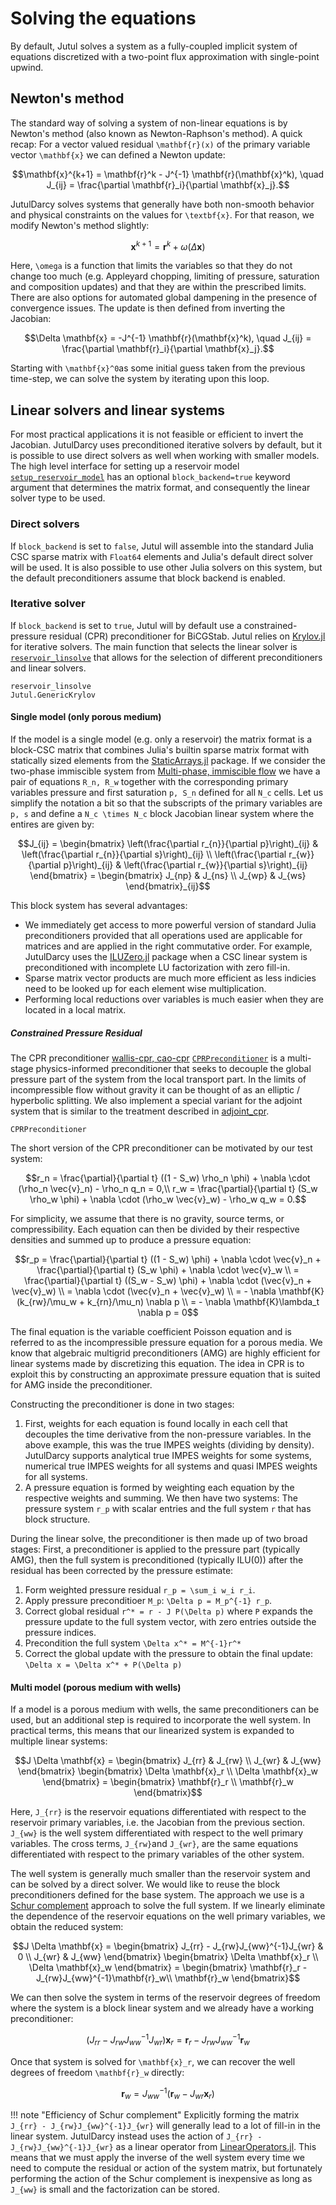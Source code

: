 # Solving the equations

By default, Jutul solves a system as a fully-coupled implicit system of equations discretized with a two-point flux approximation with single-point upwind.

## Newton's method

The standard way of solving a system of non-linear equations is by Newton's method (also known as Newton-Raphson's method). A quick recap: For a vector valued residual ``\mathbf{r}(x)`` of the primary variable vector ``\mathbf{x}`` we can defined a Newton update:

```math
\mathbf{x}^{k+1} = \mathbf{r}^k - J^{-1} \mathbf{r}(\mathbf{x}^k), \quad J_{ij} = \frac{\partial \mathbf{r}_i}{\partial \mathbf{x}_j}.
```

JutulDarcy solves systems that generally have both non-smooth behavior and physical constraints on the values for ``\textbf{x}``. For that reason, we modify Newton's method slightly:

```math
\mathbf{x}^{k+1} = \mathbf{r}^k + \omega(\Delta \mathbf{x})
```

Here, ``\omega`` is a function that limits the variables so that they do not change too much (e.g. Appleyard chopping, limiting of pressure, saturation and composition updates) and that they are within the prescribed limits. There are also options for automated global dampening in the presence of convergence issues. The update is then defined from inverting the Jacobian:

```math
\Delta \mathbf{x} = -J^{-1} \mathbf{r}(\mathbf{x}^k), \quad J_{ij} = \frac{\partial \mathbf{r}_i}{\partial \mathbf{x}_j}.
```

Starting with ``\mathbf{x}^0``as some initial guess taken from the previous time-step, we can solve the system by iterating upon this loop.

## Linear solvers and linear systems

For most practical applications it is not feasible or efficient to invert the Jacobian. JutulDarcy uses preconditioned iterative solvers by default, but it is possible to use direct solvers as well when working with smaller models. The high level interface for setting up a reservoir model [`setup_reservoir_model`](@ref) has an optional `block_backend=true` keyword argument that determines the matrix format, and consequently the linear solver type to be used.

### Direct solvers

If `block_backend` is set to `false`, Jutul will assemble into the standard Julia CSC sparse matrix with `Float64` elements and Julia's default direct solver will be used. It is also possible to use other Julia solvers on this system, but the default preconditioners assume that block backend is enabled.

### Iterative solver

If `block_backend` is set to `true`, Jutul will by default use a constrained-pressure residual (CPR) preconditioner for BiCGStab. Jutul relies on [Krylov.jl](https://github.com/JuliaSmoothOptimizers/Krylov.jl) for iterative solvers. The main function that selects the linear solver is [`reservoir_linsolve`](@ref) that allows for the selection of different preconditioners and linear solvers.

```@docs
reservoir_linsolve
Jutul.GenericKrylov
```

#### Single model (only porous medium)

If the model is a single model (e.g. only a reservoir) the matrix format is a block-CSC matrix that combines Julia's builtin sparse matrix format with statically sized elements from the [StaticArrays.jl](https://github.com/JuliaArrays/StaticArrays.jl) package. If we consider the two-phase immiscible system from [Multi-phase, immiscible flow](@ref) we have a pair of equations ``R_n, R_w`` together with the corresponding primary variables pressure and first saturation ``p, S_n`` defined for all ``N_c`` cells. Let us simplify the notation a bit so that the subscripts of the primary variables are ``p, s`` and define a ``N_c \times N_c`` block Jacobian linear system where the entires are given by:

```math
J_{ij} = \begin{bmatrix}
   \left(\frac{\partial r_{n}}{\partial p}\right)_{ij} & \left(\frac{\partial r_{n}}{\partial s}\right)_{ij} \\
   \left(\frac{\partial r_{w}}{\partial p}\right)_{ij} & \left(\frac{\partial r_{w}}{\partial s}\right)_{ij} \end{bmatrix} = \begin{bmatrix}
   J_{np} & J_{ns} \\
   J_{wp} & J_{ws}
\end{bmatrix}_{ij}
```

This block system has several advantages:

- We immediately get access to more powerful version of standard Julia
   preconditioners provided that all operations used are applicable for matrices
   and are applied in the right commutative order. For example, JutulDarcy uses
   the [ILUZero.jl](https://github.com/mcovalt/ILUZero.jl) package when a CSC
   linear system is preconditioned with incomplete LU factorization with zero
   fill-in.
- Sparse matrix vector products are much more efficient as less indicies need to
   be looked up for each element wise multiplication.
- Performing local reductions over variables is much easier when they are
   located in a local matrix.

##### Constrained Pressure Residual

The CPR preconditioner [wallis-cpr, cao-cpr](@cite) [`CPRPreconditioner`](@ref) is a multi-stage physics-informed preconditioner that seeks to decouple the global pressure part of the system from the local  transport part. In the limits of incompressible flow without gravity it can be thought of as an elliptic / hyperbolic splitting. We also implement a special variant for the adjoint system that is similar to the treatment described in [adjoint_cpr](@cite).

```@docs
CPRPreconditioner
```

The short version of the CPR preconditioner can be motivated by our test system:

```math
r_n = \frac{\partial}{\partial t} ((1 - S_w) \rho_n \phi) + \nabla \cdot (\rho_n \vec{v}_n) - \rho_n q_n = 0,\\
r_w = \frac{\partial}{\partial t} (S_w \rho_w \phi) + \nabla \cdot (\rho_w \vec{v}_w) - \rho_w q_w = 0.
```

For simplicity, we assume that there is no gravity, source terms, or compressibility. Each equation can then be divided by their respective densities and summed up to produce a pressure equation:

```math
r_p = \frac{\partial}{\partial t} ((1 - S_w) \phi) + \nabla \cdot \vec{v}_n + \frac{\partial}{\partial t} (S_w \phi) + \nabla \cdot  \vec{v}_w \\
= \frac{\partial}{\partial t} ((S_w - S_w) \phi) + \nabla \cdot (\vec{v}_n + \vec{v}_w) \\
= \nabla \cdot (\vec{v}_n + \vec{v}_w) \\
= - \nabla \mathbf{K}(k_{rw}/\mu_w + k_{rn}/\mu_n) \nabla p \\
= - \nabla \mathbf{K}\lambda_t \nabla p = 0
```

The final equation is the variable coefficient Poisson equation and is referred to as the incompressible pressure equation for a porous  media. We know that algebraic multigrid preconditioners (AMG) are highly efficient for linear systems made by discretizing this equation. The idea in CPR is to exploit this by constructing an approximate pressure equation that is suited for AMG inside the preconditioner.

Constructing the preconditioner is done in two stages:

1. First, weights for each equation is found locally in each cell that decouples the time derivative from the non-pressure variables. In the above example, this was the true IMPES weights (dividing by density). JutulDarcy supports analytical true IMPES weights for some systems, numerical true IMPES weights for all systems and quasi IMPES weights for all systems.
2. A pressure equation is formed by weighting each equation by the respective weights and summing. We then have two systems: The pressure system ``r_p`` with scalar entries and the full system ``r`` that has block structure.

During the linear solve, the preconditioner is then made up of two broad stages: First, a preconditioner is applied to the pressure part (typically AMG), then the full system is preconditioned (typically ILU(0)) after the residual has been corrected by the pressure estimate:

1. Form weighted pressure residual ``r_p = \sum_i w_i r_i``.
2. Apply pressure preconditioer ``M_p``: ``\Delta p = M_p^{-1} r_p``.
3. Correct global residual ``r^* = r - J P(\Delta p)`` where ``P`` expands the pressure update to the full system vector, with zero entries outside the pressure indices.
4. Precondition the full system ``\Delta x^* = M^{-1}r^*``
5. Correct the global update with the pressure to obtain the final update: ``\Delta x = \Delta x^* + P(\Delta p)``

#### Multi model (porous medium with wells)

If a model is a porous medium with wells, the same preconditioners can be used, but an additional step is required to incorporate the well system. In practical terms, this means that our linearized system is expanded to multiple linear systems:

```math
J \Delta \mathbf{x} = \begin{bmatrix}
   J_{rr} & J_{rw} \\
   J_{wr} & J_{ww}
\end{bmatrix}
\begin{bmatrix}
\Delta \mathbf{x}_r \\
\Delta \mathbf{x}_w
\end{bmatrix}
 = 
\begin{bmatrix}
\mathbf{r}_r \\
\mathbf{r}_w
\end{bmatrix}
```

Here, ``J_{rr}`` is the reservoir equations differentiated with respect to the reservoir primary variables, i.e. the Jacobian from the previous section. ``J_{ww}`` is the well system differentiated with respect to the well primary variables. The cross terms, ``J_{rw}``and ``J_{wr}``, are the same equations differentiated with respect to the primary variables of the other system.

The well system is generally much smaller than the reservoir system and can be solved by a direct solver. We would like to reuse the block preconditioners defined for the base system. The approach we use is a [Schur complement](https://en.wikipedia.org/wiki/Schur_complement) approach to solve the full system. If we linearly eliminate the dependence of the reservoir equations on the well primary variables, we obtain the reduced system:

```math
J \Delta \mathbf{x} = \begin{bmatrix}
   J_{rr} - J_{rw}J_{ww}^{-1}J_{wr} & 0 \\
   J_{wr} & J_{ww}
\end{bmatrix}
\begin{bmatrix}
\Delta \mathbf{x}_r \\
\Delta \mathbf{x}_w
\end{bmatrix}
 = 
\begin{bmatrix}
\mathbf{r}_r - J_{rw}J_{ww}^{-1}\mathbf{r}_w\\
\mathbf{r}_w
\end{bmatrix}
```

We can then solve the system in terms of the reservoir degrees of freedom where the system is a block linear system and we already have a working preconditioner:

```math
\left(J_{rr} - J_{rw}J_{ww}^{-1}J_{wr}\right)\mathbf{x}_r = \mathbf{r}_r - J_{rw}J_{ww}^{-1}\mathbf{r}_w
```

Once that system is solved for ``\mathbf{x}_r``, we can recover the well degrees of freedom ``\mathbf{r}_w`` directly:

```math
\mathbf{r}_w = J_{ww}^{-1}(\mathbf{r}_w - J_{wr}\mathbf{x}_r)
```

!!! note "Efficiency of Schur complement"
    Explicitly forming the matrix ``J_{rr} - J_{rw}J_{ww}^{-1}J_{wr}`` will generally lead to a lot of fill-in in the linear system. JutulDarcy instead uses the action of ``J_{rr} - J_{rw}J_{ww}^{-1}J_{wr}`` as a linear operator from [LinearOperators.jl](https://github.com/JuliaSmoothOptimizers/LinearOperators.jl). This means that we must apply the inverse of the well system every time we need to compute the residual or action of the system matrix, but fortunately performing the action of the Schur complement is inexpensive as long as ``J_{ww}`` is small and the factorization can be stored.
